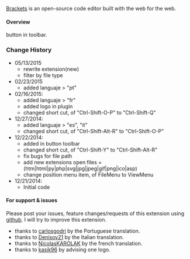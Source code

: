 [Brackets](https://github.com/adobe/brackets) is an open-source code editor built with the web for the web.

#### Overview
button in toolbar.

### Change History
* 05/13/2015
   * rewrite extension(new)
   * filter by file type
* 02/23/2015
   * added languaje > "pt"
* 02/16/2015:
   * added languaje > "fr"
   * added logo in plugin
   * changed short cut, of "Ctrl-Shift-O-P" to "Ctrl-Shift-Q"
* 12/27/2014:
   * added languaje > "es", "it"
   * changed short cut, of "Ctrl-Shift-Alt-R" to "Ctrl-Shift-O-P"
* 12/22/2014:
   * added in button toolbar
   * changed short cut, of "Ctrl-Shift-Y" to "Ctrl-Shift-Alt-R"
   * fix bugs for file path
   * add new extensions open files = (htm|html|py|php|svg|jpg|jpeg|gif|png|ico|asp)
   * change position menu item, of FileMenu to ViewMenu
* 12/21/2014:
   * Initial code

#### For support & issues
Please post your issues, feature changes/requests of this extension using [github](https://github.com/DH3ALEJANDRO/brackets-open-in-browser/issues). I will try to improve this extension.

* thanks to [carlosgodri](https://github.com/carlosgodri) by the Portuguese translation.
* thanks to [Denisov21](https://github.com/Denisov21) by the Italian translation.
* thanks to [NicolasKAROLAK](https://github.com/NicolasKAROLAK) by the french translation.
* thanks to [kasik96](https://github.com/kasik96) by advising one logo.

